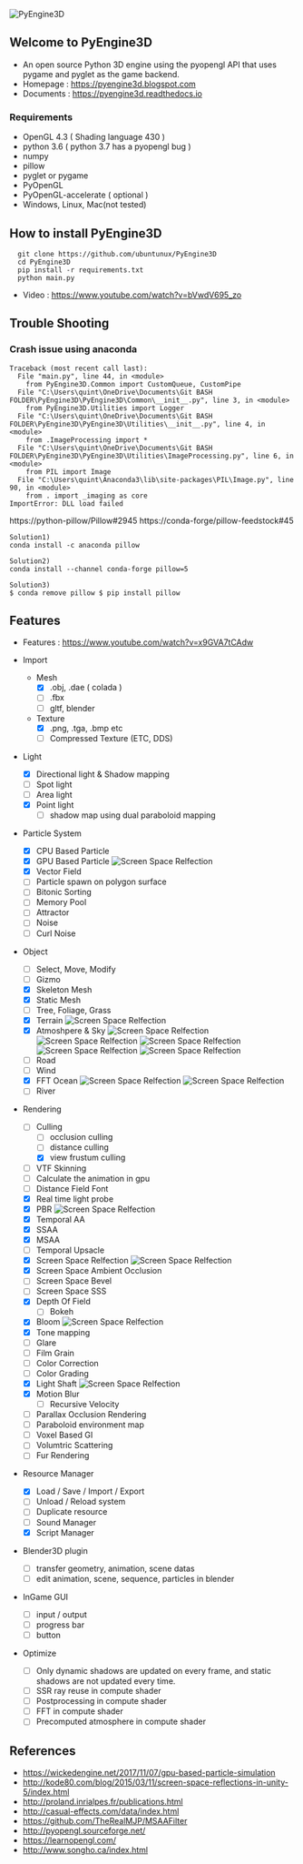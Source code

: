 ![PyEngine3D](https://github.com/ubuntunux/PyEngine3D/blob/master/PyEngine3D.png)

## Welcome to PyEngine3D
* An open source Python 3D engine using the pyopengl API that uses pygame and pyglet as the game backend.
* Homepage : https://pyengine3d.blogspot.com
* Documents : https://pyengine3d.readthedocs.io

### Requirements
 - OpenGL 4.3 ( Shading language 430 )
 - python 3.6 ( python 3.7 has a pyopengl bug )
 - numpy
 - pillow
 - pyglet or pygame
 - PyOpenGL
 - PyOpenGL-accelerate ( optional )
 - Windows, Linux, Mac(not tested)
 
## How to install PyEngine3D
```
  git clone https://github.com/ubuntunux/PyEngine3D
  cd PyEngine3D
  pip install -r requirements.txt
  python main.py
```
* Video : https://www.youtube.com/watch?v=bVwdV695_zo

## Trouble Shooting
### Crash issue using anaconda
```
Traceback (most recent call last):
  File "main.py", line 44, in <module>
    from PyEngine3D.Common import CustomQueue, CustomPipe
  File "C:\Users\quint\OneDrive\Documents\Git BASH FOLDER\PyEngine3D\PyEngine3D\Common\__init__.py", line 3, in <module>
    from PyEngine3D.Utilities import Logger
  File "C:\Users\quint\OneDrive\Documents\Git BASH FOLDER\PyEngine3D\PyEngine3D\Utilities\__init__.py", line 4, in <module>
    from .ImageProcessing import *
  File "C:\Users\quint\OneDrive\Documents\Git BASH FOLDER\PyEngine3D\PyEngine3D\Utilities\ImageProcessing.py", line 6, in <module>
    from PIL import Image
  File "C:\Users\quint\Anaconda3\lib\site-packages\PIL\Image.py", line 90, in <module>
    from . import _imaging as core
ImportError: DLL load failed
```
https://python-pillow/Pillow#2945
https://conda-forge/pillow-feedstock#45
```
Solution1)
conda install -c anaconda pillow

Solution2)
conda install --channel conda-forge pillow=5

Solution3)
$ conda remove pillow $ pip install pillow
```

## Features
* Features : https://www.youtube.com/watch?v=x9GVA7tCAdw

* Import
    - Mesh 
        - [x] .obj, .dae ( colada )
        - [ ] .fbx 
        - [ ] gltf, blender
    - Texture
        - [x] .png, .tga, .bmp etc 
        - [ ] Compressed Texture (ETC, DDS)
* Light
    - [x] Directional light & Shadow mapping    
    - [ ] Spot light
    - [ ] Area light
    - [x] Point light
        - [ ] shadow map using dual paraboloid mapping
* Particle System
    - [x] CPU Based Particle
    - [x] GPU Based Particle
    ![Screen Space Relfection](https://github.com/ubuntunux/PyEngine3D/blob/master/images/pyengine3d_gpu_particle.png)
    - [x] Vector Field
    - [ ] Particle spawn on polygon surface
    - [ ] Bitonic Sorting
    - [ ] Memory Pool
    - [ ] Attractor
    - [ ] Noise
    - [ ] Curl Noise
* Object
    - [ ] Select, Move, Modify
    - [ ] Gizmo
    - [x] Skeleton Mesh
    - [x] Static Mesh        
    - [ ] Tree, Foliage, Grass
    - [x] Terrain
    ![Screen Space Relfection](https://github.com/ubuntunux/PyEngine3D/blob/master/images/pyengine3d_terrain.png)
    - [x] Atmoshpere & Sky
    ![Screen Space Relfection](https://github.com/ubuntunux/PyEngine3D/blob/master/images/pyengine3d_atmosphere_01.png)
    ![Screen Space Relfection](https://github.com/ubuntunux/PyEngine3D/blob/master/images/pyengine3d_atmosphere_02.png)
    ![Screen Space Relfection](https://github.com/ubuntunux/PyEngine3D/blob/master/images/pyengine3d_atmosphere_03.png)
    ![Screen Space Relfection](https://github.com/ubuntunux/PyEngine3D/blob/master/images/pyengine3d_sky_01.png)
    ![Screen Space Relfection](https://github.com/ubuntunux/PyEngine3D/blob/master/images/pyengine3d_sky_02.png)
    - [ ] Road
    - [ ] Wind
    - [x] FFT Ocean
    ![Screen Space Relfection](https://github.com/ubuntunux/PyEngine3D/blob/master/images/pyengine3d_ocean_01.png)
    ![Screen Space Relfection](https://github.com/ubuntunux/PyEngine3D/blob/master/images/pyengine3d_ocean_02.png)
    - [ ] River 
* Rendering
    - [ ] Culling
        - [ ] occlusion culling
        - [ ] distance culling
        - [x] view frustum culling
    - [ ] VTF Skinning
    - [ ] Calculate the animation in gpu
    - [ ] Distance Field Font 
    - [x] Real time light probe 
    - [x] PBR
    ![Screen Space Relfection](https://github.com/ubuntunux/PyEngine3D/blob/master/images/pyengine3d_pbr.png)
    - [x] Temporal AA
    - [x] SSAA
    - [x] MSAA
    - [ ] Temporal Upsacle
    - [x] Screen Space Relfection
    ![Screen Space Relfection](https://github.com/ubuntunux/PyEngine3D/blob/master/images/pyengine3d_ssr.png)
    - [x] Screen Space Ambient Occlusion
    - [ ] Screen Space Bevel
    - [ ] Screen Space SSS    
    - [x] Depth Of Field
        - [ ] Bokeh
    - [x] Bloom
    ![Screen Space Relfection](https://github.com/ubuntunux/PyEngine3D/blob/master/images/pyengine3d_bloom.png)
    - [x] Tone mapping
    - [ ] Glare
    - [ ] Film Grain
    - [ ] Color Correction
    - [ ] Color Grading
    - [x] Light Shaft
    ![Screen Space Relfection](https://github.com/ubuntunux/PyEngine3D/blob/master/images/pyengine3d_lightshaft.png)
    - [x] Motion Blur
        - [ ] Recursive Velocity
    - [ ] Parallax Occlusion Rendering
    - [ ] Paraboloid environment map    
    - [ ] Voxel Based GI
    - [ ] Volumtric Scattering
    - [ ] Fur Rendering    
* Resource Manager
    - [x] Load / Save / Import / Export
    - [ ] Unload / Reload system
    - [ ] Duplicate resource
    - [ ] Sound Manager
    - [x] Script Manager
* Blender3D plugin
    - [ ] transfer geometry, animation, scene datas
    - [ ] edit animation, scene, sequence, particles in blender
* InGame GUI
    - [ ] input / output
    - [ ] progress bar
    - [ ] button
* Optimize
    - [ ] Only dynamic shadows are updated on every frame, and static shadows are not updated every time.
    - [ ] SSR ray reuse in compute shader
    - [ ] Postprocessing in compute shader
    - [ ] FFT in compute shader
    - [ ] Precomputed atmosphere in compute shader 

## References
- https://wickedengine.net/2017/11/07/gpu-based-particle-simulation
- http://kode80.com/blog/2015/03/11/screen-space-reflections-in-unity-5/index.html
- http://proland.inrialpes.fr/publications.html
- http://casual-effects.com/data/index.html
- https://github.com/TheRealMJP/MSAAFilter
- http://pyopengl.sourceforge.net/
- https://learnopengl.com/
- http://www.songho.ca/index.html
